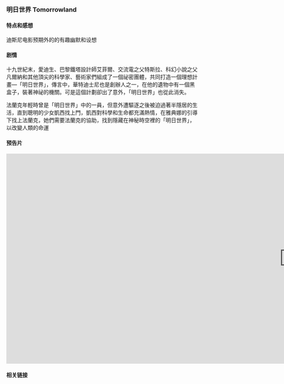 ### 明日世界 Tomorrowland

#### 特点和感想
迪斯尼电影预期外的的有趣幽默和设想

#### 剧情
十九世紀末，愛迪生、巴黎鐵塔設計師艾菲爾、交流電之父特斯拉、科幻小說之父凡爾納和其他頂尖的科學家、藝術家們組成了一個祕密團體，共同打造一個理想計畫—「明日世界」，傳言中，華特迪士尼也是創辦人之一，在他的遺物中有一個黑盒子，裝著神祕的機關。可是這個計劃卻出了意外，「明日世界」也從此消失。

法蘭克年輕時曾是「明日世界」中的一員，但意外遭驅逐之後被迫過著半隱居的生活，直到聰明的少女凱西找上門，凱西對科學和生命都充滿熱情，在雅典娜的引導下找上法蘭克，她們需要法蘭克的協助，找到隱藏在神秘時空裡的「明日世界」，以改變人類的命運

#### 预告片
<div class="videoWrapper">
	<iframe width="1519" height="554" src="https://www.youtube.com/embed/lWZ7O-RrATY" frameborder="0" allow="accelerometer; autoplay; encrypted-media; gyroscope; picture-in-picture" allowfullscreen></iframe>
</div>

#### 相关链接
